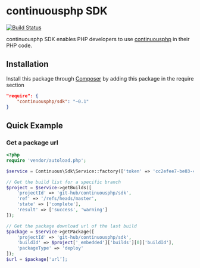 # continuousphp SDK

[![Build Status](https://status.continuousphp.com/git-hub/continuousphp/phing-tasks?token=bb175a86-acb5-4f62-92b5-86d5900b6971)](https://continuousphp.com/git-hub/continuousphp/phing-tasks)

continuousphp SDK enables PHP developers to use [continuousphp](https://continuousphp.com/) in their PHP code.

## Installation

Install this package through [Composer](https://getcomposer.org/) by adding this package in the require section

```json
"require": {
    "continuousphp/sdk": "~0.1"
}
```

## Quick Example

### Get a package url
```php
<?php
require 'vendor/autoload.php';

$service = Continuous\Sdk\Service::factory(['token' => 'cc2efee7-be03-4611-923e-065bc3dd3326']);

// Get the build list for a specific branch
$project = $service->getBuilds([
    'projectId' => 'git-hub/continuousphp/sdk',
    'ref' => '/refs/heads/master',
    'state' => ['complete'],
    'result' => ['success', 'warning']
]);

// Get the package download url of the last build
$package = $service->getPackage([
    'projectId' => 'git-hub/continuousphp/sdk',
    'buildId' => $project['_embedded']['builds'][0]['buildId'],
    'packageType' => 'deploy'
]);
$url = $package['url’];
```
